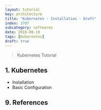 ```yaml
---
layout: tutorial
key: architecture
title: "Kubernetes - Installation - Draft"
index: 3707
subcategory: softwares
date: 2018-08-10
tags: [Kubernetes]
draft: true
---
```


> Kubernetes Tutorial

## 1. Kubernetes
* Installation
* Basic Configuration


## 9. References
